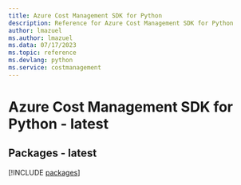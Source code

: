 ```yaml
---
title: Azure Cost Management SDK for Python
description: Reference for Azure Cost Management SDK for Python
author: lmazuel
ms.author: lmazuel
ms.data: 07/17/2023
ms.topic: reference
ms.devlang: python
ms.service: costmanagement
---
```

# Azure Cost Management SDK for Python - latest
## Packages - latest
[!INCLUDE [packages](cost-management-index.md)]